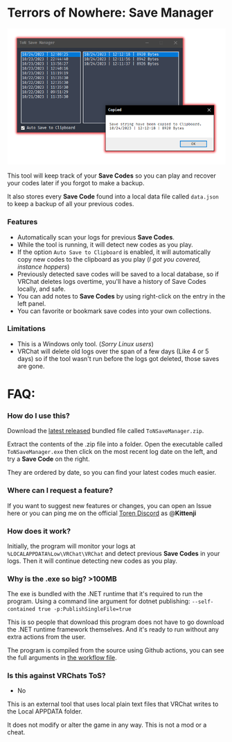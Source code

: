 # Terrors of Nowhere: Save Manager

![Preview](preview.png)

This tool will keep track of your **Save Codes** so you can play and recover your codes later if you forgot to make a backup.

It also stores every **Save Code** found into a local data file called `data.json` to keep a backup of all your previous codes.

### Features
- Automatically scan your logs for previous **Save Codes**.
- While the tool is running, it will detect new codes as you play.
- If the option `Auto Save to Clipboard` is enabled, it will automatically copy new codes to the clipboard as you play (*I got you covered, instance hoppers*)
- Previously detected save codes will be saved to a local database, so if VRChat deletes logs overtime, you'll have a history of Save Codes locally, and safe.
- You can add notes to **Save Codes** by using right-click on the entry in the left panel.
- You can favorite or bookmark save codes into your own collections.
### Limitations
- This is a Windows only tool. (*Sorry Linux users*)
- VRChat will delete old logs over the span of a few days (Like 4 or 5 days) so if the tool wasn't run before the logs got deleted, those saves are gone.

# FAQ:

### How do I use this?
Download the [latest released](https://github.com/ChrisFeline/ToNSaveManager/releases/tag/latest) bundled file called `ToNSaveManager.zip`.

Extract the contents of the .zip file into a folder. Open the executable called `ToNSaveManager.exe` then click on the most recent log date on the left, and try a **Save Code** on the right.

They are ordered by date, so you can find your latest codes much easier.


### Where can I request a feature?
If you want to suggest new features or changes, you can open an Issue here or you can ping me on the official [Toren Discord](https://discord.gg/bus-to-nowhere) as @**Kittenji**


### How does it work?
Initially, the program will monitor your logs at `%LOCALAPPDATA%Low\VRChat\VRChat` and detect previous **Save Codes** in your logs. Then it will continue detecting new codes as you play.


### Why is the .exe so big? >100MB
The exe is bundled with the .NET runtime that it's required to run the program. Using a command line argument for dotnet publishing: `--self-contained true -p:PublishSingleFile=true`

This is so people that download this program does not have to go download the .NET runtime framework themselves. And it's ready to run without any extra actions from the user.

The program is compiled from the source using Github actions, you can see the full arguments in [the workflow file](https://github.com/ChrisFeline/ToNSaveManager/blob/a0d503b02fe25fde1b36ca9807756f1830c8e7a8/.github/workflows/dotnet-desktop.yml#L46C45-L46C45).


### Is this against VRChats ToS?
* No

This is an external tool that uses local plain text files that VRChat writes to the Local APPDATA folder.

It does not modify or alter the game in any way. This is not a mod or a cheat.